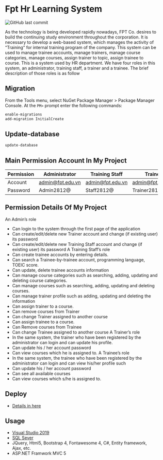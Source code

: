# Fpt Hr Learning System
![GitHub last commit](https://img.shields.io/github/last-commit/ThanhDuong/FptHrLearningSystem)

As the technology is being developed rapidly nowadays, FPT Co. desires to build the continuing study environment throughout the corporation. It is necessary to develop a web-based system, which manages the activity of “Training” for internal training program of the company. This system can be used to manage trainee accounts, manage trainers, manage course categories, manage courses, assign trainer to topic, assign trainee to course. This is a system used by HR department. We have four roles in this system, an administrator, training staff, a trainer and a trainee. The brief description of those roles is as follow
## Migration
From the Tools menu, select NuGet Package Manager > Package Manager Console.
At the ```PM>``` prompt enter the following commands:
```bash
enable-migrations
add-migration InitialCreate
```
## Update-database
```bash
update-database
```
## Main Permission Account In My Project
Permission | Administrator | Training Staff | Trainer | Trainee 
--- | --- | --- | --- |--- 
Account | admin@fpt.edu.vn | admin@fpt.edu.vn | admin@fpt.edu.vn | admin@fpt.edu.vn 
Password | Admin2812@ | Staff2812@ | Trainer2812@ | Trainee2812@ 
## Permission Details Of My Project
An Admin’s role
- Can login to the system through the first page of the application
- Can create/edit/delete new Trainer account and change (if existing user) its password
- Can create/edit/delete new Training Staff account and change (if existing user) its password
A Training Staff’s role
- Can create trainee accounts by entering details.
- Can search a Trainee-by-trainee account, programming language, TOEIC score.
- Can update, delete trainee accounts information
- Can manage course categories such as searching, adding, updating and deleting course categories.
- Can manage courses such as searching, adding, updating and deleting courses. 
- Can manage trainer profile such as adding, updating and deleting the information
- Can assign trainer to a course.
- Can remove courses from Trainer
- Can change Trainer assigned to another course
- Can assign trainee to a course.
- Can Remove courses from Trainee
- Can change Trainee assigned to another course
A Trainer’s role
- In the same system, the trainer who have been registered by the administrator can login and can
update his profile.
- Can update his / her account password
- Can view courses which he is assigned to.
A Trainee’s role
- In the same system, the trainee who have been registered by the administrator can login and can view
his/her profile such
- Can update his / her account password
- Can see all available courses
- Can view courses which s/he is assigned to.
## Deploy
- [Details in here](https://docs.microsoft.com/en-us/aspnet/web-forms/overview/deployment/visual-studio-web-deployment/deploying-to-iis)
## Usage
- [Visual Studio 2019](https://visualstudio.microsoft.com/)
- [SQL Sever](https://www.microsoft.com/en-us/sql-server/sql-server-downloads)
- JQuery, Html5, Bootstrap 4, Fontawesome 4, C#, Entity framework, Ajax, etc.
- ASP.NET Framwork MVC 5
